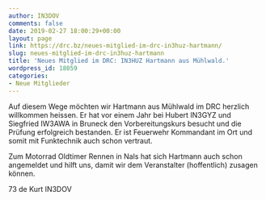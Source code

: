 ```yaml
---
author: IN3DOV
comments: false
date: 2019-02-27 18:00:29+00:00
layout: page
link: https://drc.bz/neues-mitglied-im-drc-in3huz-hartmann/
slug: neues-mitglied-im-drc-in3huz-hartmann
title: 'Neues Mitglied im DRC: IN3HUZ Hartmann aus Mühlwald.'
wordpress_id: 18059
categories:
- Neue Mitglieder
---
```


Auf diesem Wege möchten wir Hartmann aus Mühlwald im DRC herzlich willkommen heissen. Er hat vor einem Jahr bei Hubert IN3GYZ und Siegfried IW3AWA in Bruneck den Vorbereitungskurs besucht und die Prüfung erfolgreich bestanden. Er ist Feuerwehr Kommandant im Ort und somit mit Funktechnik auch schon vertraut.

Zum Motorrad Oldtimer Rennen in Nals hat sich Hartmann auch schon angemeldet und hilft uns, damit wir dem Veranstalter (hoffentlich) zusagen können.

73 de Kurt IN3DOV
